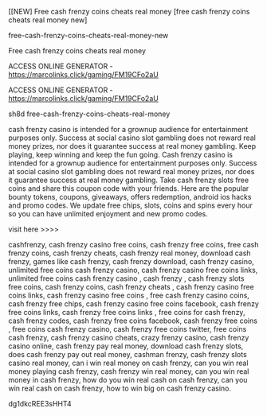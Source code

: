 [[NEW] Free cash frenzy coins cheats real money [free cash frenzy coins cheats real money new]

free-cash-frenzy-coins-cheats-real-money-new

Free cash frenzy coins cheats real money

ACCESS ONLINE GENERATOR - https://marcolinks.click/gaming/FM19CFo2aU

ACCESS ONLINE GENERATOR - https://marcolinks.click/gaming/FM19CFo2aU

sh8d free-cash-frenzy-coins-cheats-real-money

cash frenzy casino is intended for a grownup audience for entertainment purposes only. Success at social casino slot gambling does not reward real money prizes, nor does it guarantee success at real money gambling. Keep playing, keep winning and keep the fun going. Cash frenzy casino is intended for a grownup audience for entertainment purposes only. Success at social casino slot gambling does not reward real money prizes, nor does it guarantee success at real money gambling. Take cash frenzy slots free coins and share this coupon code with your friends. Here are the popular bounty tokens, coupons, giveaways, offers redemption, android ios hacks and promo codes. We update free chips, slots, coins and spins every hour so you can have unlimited enjoyment and new promo codes.

visit here >>>>

cashfrenzy, cash frenzy casino free coins, cash frenzy free coins, free cash frenzy coins, cash frenzy cheats, cash frenzy real money, download cash frenzy, games like cash frenzy, cash frenzy download, cash frenzy casino, unlimited free coins cash frenzy casino, cash frenzy casino free coins links, unlimited free coins cash frenzy casino , cash frenzy , cash frenzy slots free coins, cash frenzy coins, cash frenzy cheats , cash frenzy casino free coins links, cash frenzy casino free coins , free cash frenzy casino coins, cash frenzy free chips, cash frenzy casino free coins facebook, cash frenzy free coins links, cash frenzy free coins links , free coins for cash frenzy, cash frenzy codes, cash frenzy free coins facebook, cash frenzy free coins , free coins cash frenzy casino, cash frenzy free coins twitter, free coins cash frenzy, cash frenzy casino cheats, crazy frenzy casino, cash frenzy casino online, cash frenzy pay real money, download cash frenzy slots, does cash frenzy pay out real money, cashman frenzy, cash frenzy slots casino real money, can i win real money on cash frenzy, can you win real money playing cash frenzy, cash frenzy win real money, can you win real money in cash frenzy, how do you win real cash on cash frenzy, can you win real cash on cash frenzy, how to win big on cash frenzy casino.

dg1dkcREE3sHHT4

